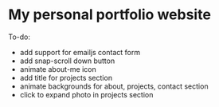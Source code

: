 # My personal portfolio website

To-do:
- add support for emailjs contact form
- add snap-scroll down button
- animate about-me icon
- add title for projects section
- animate backgrounds for about, projects, contact section
- click to expand photo in projects section
